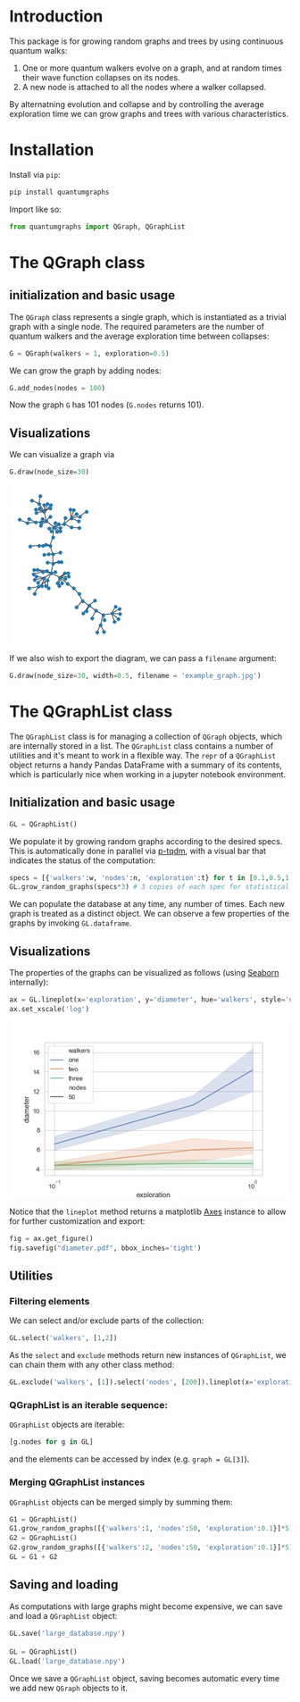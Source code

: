# Introduction
This package is for growing random graphs and trees by using continuous quantum walks:

1. One or more quantum walkers evolve on a graph, and at random times their wave function collapses on its nodes.
2. A new node is attached to all the nodes where a walker collapsed.

By alternatning evolution and collapse and by controlling the average exploration time we can grow graphs and trees with various characteristics.

# Installation
Install via `pip`:
```bash
pip install quantumgraphs
```

Import like so:
```python
from quantumgraphs import QGraph, QGraphList
```

# The QGraph class

## initialization and basic usage
The `QGraph` class represents a single graph, which is instantiated as a trivial graph with a single node.
The required parameters are the number of quantum walkers and the average exploration time between collapses:
```python
G = QGraph(walkers = 1, exploration=0.5)
```

We can grow the graph by adding nodes:
```python
G.add_nodes(nodes = 100)
```
Now the graph `G` has 101 nodes (`G.nodes` returns 101).

## Visualizations
We can visualize a graph via
```python
G.draw(node_size=30)
```
![img](/plots/example_graph.jpg "Example graph")

If we also wish to export the diagram, we can pass a `filename` argument:
```python
G.draw(node_size=30, width=0.5, filename = 'example_graph.jpg')
```

# The QGraphList class
The `QGraphList` class is for managing a collection of `QGraph` objects, which are internally stored in a list.
The `QGraphList` class contains a number of utilities and it's meant to work in a flexible way.
The `repr` of a `QGraphList` object returns a handy Pandas DataFrame with a summary of its contents, which is particularly nice when working in a jupyter notebook environment.

## Initialization and basic usage
```python
GL = QGraphList()
```
We populate it by growing random graphs according to the desired specs. This is automatically done in parallel via [p-tqdm](https://github.com/swansonk14/p_tqdm), with a visual bar that indicates the status of the computation:
```python
specs = [{'walkers':w, 'nodes':n, 'exploration':t} for t in [0.1,0.5,1.0] for w in [1,2,3] for n in [100,200]]
GL.grow_random_graphs(specs*3) # 3 copies of each spec for statistical experiments
```
We can populate the database at any time, any number of times. Each new graph is treated as a distinct object.
We can observe a few properties of the graphs by invoking `GL.dataframe`.

## Visualizations
The properties of the graphs can be visualized as follows (using [Seaborn](https://seaborn.pydata.org/) internally):
```python
ax = GL.lineplot(x='exploration', y='diameter', hue='walkers', style='nodes')
ax.set_xscale('log')
```
![img](/plots/diameter.jpg "Diameter plot")

Notice that the `lineplot` method returns a matplotlib [Axes](https://matplotlib.org/api/axes_api.html#the-axes-class) instance to allow for further customization and export:

```python
fig = ax.get_figure()
fig.savefig("diameter.pdf", bbox_inches='tight')
```

## Utilities

### Filtering elements
We can select and/or exclude parts of the collection:
```python
GL.select('walkers', [1,2])
```

As the `select` and `exclude` methods return new instances of `QGraphList`, we can chain them with any other class method:
```python
GL.exclude('walkers', [1]).select('nodes', [200]).lineplot(x='exploration', y='clustering', hue='walkers')
```

### QGraphList is an iterable sequence:
`QGraphList` objects are iterable:
```python
[g.nodes for g in GL]
```
and the elements can be accessed by index (e.g. `graph = GL[3]`).

### Merging QGraphList instances
`QGraphList` objects can be merged simply by summing them:
```python
G1 = QGraphList()
G1.grow_random_graphs([{'walkers':1, 'nodes':50, 'exploration':0.1}]*5)
G2 = QGraphList()
G2.grow_random_graphs([{'walkers':2, 'nodes':50, 'exploration':0.1}]*5)
GL = G1 + G2 
```

## Saving and loading
As computations with large graphs might become expensive, we can save and load a `QGraphList` object:
```python
GL.save('large_database.npy')

GL = QGraphList()
GL.load('large_database.npy')
```
Once we save a `QGraphList` object, saving becomes automatic every time we add new `QGraph` objects to it.

